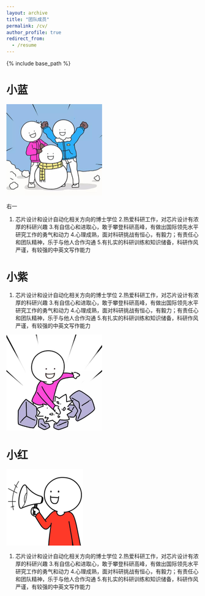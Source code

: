 ```yaml
---
layout: archive
title: "团队成员"
permalink: /cv/
author_profile: true
redirect_from:
  - /resume
---
```


{% include base_path %}

小蓝
======
<img src='/images/小蓝.jpg' style="zoom:50%;">

右一
1. 芯片设计和设计自动化相关方向的博士学位
2.热爱科研工作，对芯片设计有浓厚的科研兴趣
3.有自信心和进取心，敢于攀登科研高峰，有做出国际领先水平研究工作的勇气和动力
4.心理成熟，面对科研挑战有恒心，有毅力；有责任心和团队精神，乐于与他人合作沟通
5.有扎实的科研训练和知识储备，科研作风严谨，有较强的中英文写作能力



小紫
======


1. 芯片设计和设计自动化相关方向的博士学位
2.热爱科研工作，对芯片设计有浓厚的科研兴趣
3.有自信心和进取心，敢于攀登科研高峰，有做出国际领先水平研究工作的勇气和动力
4.心理成熟，面对科研挑战有恒心，有毅力；有责任心和团队精神，乐于与他人合作沟通
5.有扎实的科研训练和知识储备，科研作风严谨，有较强的中英文写作能力
<img src='/images/小紫.jpg' style="zoom:50%;">

小红
======
<img src='/images/小红.jpg' style="zoom:50%;">

1. 芯片设计和设计自动化相关方向的博士学位
2.热爱科研工作，对芯片设计有浓厚的科研兴趣
3.有自信心和进取心，敢于攀登科研高峰，有做出国际领先水平研究工作的勇气和动力
4.心理成熟，面对科研挑战有恒心，有毅力；有责任心和团队精神，乐于与他人合作沟通
5.有扎实的科研训练和知识储备，科研作风严谨，有较强的中英文写作能力
